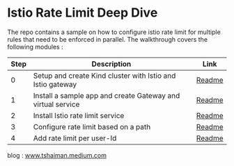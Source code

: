 # Istio Rate Limit Deep Dive

The repo contains a sample on how to configure istio rate limit for multiple rules that need to be enforced in parallel.
The walkthrough covers the following modules :

| Step | Description | Link |
|------|-------------|------|
| 0 | Setup and create Kind cluster with Istio and Istio gateway | [Readme](./0-setup/README.md) |
| 1 | Install a sample app and create Gateway and virtual service | [Readme](./1-application/README.md) |
| 2 | Install Istio rate limit service | [Readme](./step2/README.md) |
| 3 | Configure rate limit based on a path | [Readme](./step3/README.md) |
| 4 | Add rate limit per user-Id | [Readme](./step4/README.md) |

blog : www.tshaiman.medium.com
